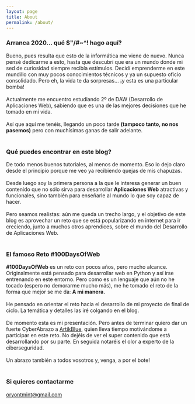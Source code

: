 ```yaml
---
layout: page
title: About
permalink: /about/
---
```


### Arranca 2020... qué $"/#~^! hago aquí?

<p>Bueno, pues resulta que esto de la informática me viene de nuevo. Nunca pensé dedicarme a esto, hasta que descubrí que era un mundo donde mi sed de curiosidad siempre recibía estímulos.
  Decidí emprenderme en este mundillo con muy pocos conocimientos técnicos y ya un supuesto oficio consolidado. Pero eh, la vida te da sorpresas... ¡y esta es una particular bomba! <br><br>
  Actualmente me encuentro estudiando 2º de DAW (Desarrollo de Aplicaciones Web), sabiendo que es una de las mejores decisiones que he tomado en mi vida.<br><br>
  Así que aquí me tenéis, llegando un poco tarde <b>(tampoco tanto, no nos pasemos)</b> pero con muchísimas ganas de salir adelante.
  <br><br>
</p>

### Qué puedes encontrar en este blog?

<p>De todo menos buenos tutoriales, al menos de momento. Eso lo dejo claro desde el principio porque me veo ya recibiendo quejas de mis chapuzas.
  <br><br>
  Desde luego soy la primera persona a la que le interesa generar un buen contenido que no sólo sirva para desarrollar <b>Aplicaciones Web</b> atractivas y funcionales, sino también para enseñarle al mundo lo que soy capaz de hacer.<br><br>
Pero seamos realistas: aún me queda un trecho largo, y el objetivo de este blog es aprovechar un reto que se está popularizando en internet para ir creciendo, junto a muchos otros aprendices, sobre el mundo del Desarrollo de Aplicaciones Web.<br><br>
</p>

### El famoso Reto #100DaysOfWeb

<p><b>#100DaysOfWeb</b> es un reto con pocos años, pero mucho alcance. Originalmente está pensado para desarrollar web en Python y así irse entrenando en este entorno. Pero como es un lenguaje que aún no he tocado (espero no demorarme mucho más), me he tomado el reto de la forma que mejor se me da: <b>A mi manera.</b><br><br>
He pensado en orientar el reto hacia el desarrollo de mi proyecto de final de ciclo. La temática y detalles las iré colgando en el blog.<br><br>
De momento esta es mi presentación. Pero antes de terminar quiero dar un fuerte CyberAbrazo a <a href="https://artikblue.github.io/">ArtikBlue</a>, quien lleva tiempo motivándome a participar en este reto. No dejéis de ver el super contenido que está desarrollando por su parte. En seguida notaréis el olor a experto de la ciberseguridad.<br><br>
Un abrazo también a todos vosotros y, venga, a por el bote!<br><br>


</p>


### Si quieres contactarme

[oryontmint@gmail.com](mailto:oryontmint@gmail.com)